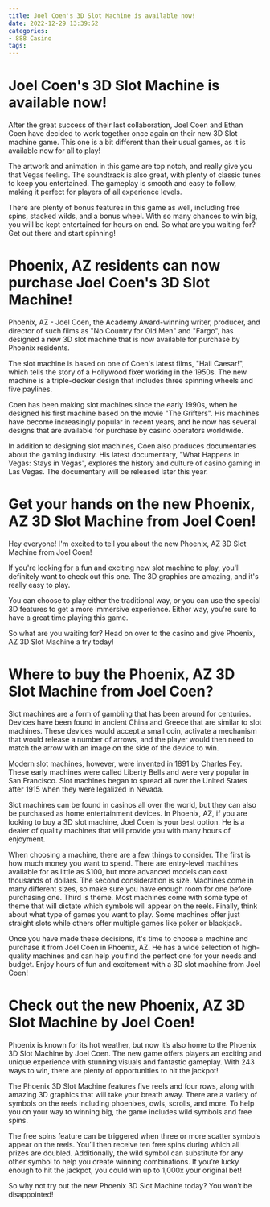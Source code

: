 ```yaml
---
title: Joel Coen's 3D Slot Machine is available now!
date: 2022-12-29 13:39:52
categories:
- 888 Casino
tags:
---
```



#  Joel Coen's 3D Slot Machine is available now!

After the great success of their last collaboration, Joel Coen and Ethan Coen have decided to work together once again on their new 3D Slot machine game. This one is a bit different than their usual games, as it is available now for all to play!

The artwork and animation in this game are top notch, and really give you that Vegas feeling. The soundtrack is also great, with plenty of classic tunes to keep you entertained. The gameplay is smooth and easy to follow, making it perfect for players of all experience levels.

There are plenty of bonus features in this game as well, including free spins, stacked wilds, and a bonus wheel. With so many chances to win big, you will be kept entertained for hours on end. So what are you waiting for? Get out there and start spinning!

#  Phoenix, AZ residents can now purchase Joel Coen's 3D Slot Machine!

Phoenix, AZ - Joel Coen, the Academy Award-winning writer, producer, and director of such films as "No Country for Old Men" and "Fargo", has designed a new 3D slot machine that is now available for purchase by Phoenix residents.

The slot machine is based on one of Coen's latest films, "Hail Caesar!", which tells the story of a Hollywood fixer working in the 1950s. The new machine is a triple-decker design that includes three spinning wheels and five paylines.

Coen has been making slot machines since the early 1990s, when he designed his first machine based on the movie "The Grifters". His machines have become increasingly popular in recent years, and he now has several designs that are available for purchase by casino operators worldwide.

In addition to designing slot machines, Coen also produces documentaries about the gaming industry. His latest documentary, "What Happens in Vegas: Stays in Vegas", explores the history and culture of casino gaming in Las Vegas. The documentary will be released later this year.

#  Get your hands on the new Phoenix, AZ 3D Slot Machine from Joel Coen!

Hey everyone! I'm excited to tell you about the new Phoenix, AZ 3D Slot Machine from Joel Coen!

If you're looking for a fun and exciting new slot machine to play, you'll definitely want to check out this one. The 3D graphics are amazing, and it's really easy to play.

You can choose to play either the traditional way, or you can use the special 3D features to get a more immersive experience. Either way, you're sure to have a great time playing this game.

So what are you waiting for? Head on over to the casino and give Phoenix, AZ 3D Slot Machine a try today!

#  Where to buy the Phoenix, AZ 3D Slot Machine from Joel Coen?

Slot machines are a form of gambling that has been around for centuries. Devices have been found in ancient China and Greece that are similar to slot machines. These devices would accept a small coin, activate a mechanism that would release a number of arrows, and the player would then need to match the arrow with an image on the side of the device to win.

Modern slot machines, however, were invented in 1891 by Charles Fey. These early machines were called Liberty Bells and were very popular in San Francisco. Slot machines began to spread all over the United States after 1915 when they were legalized in Nevada.

Slot machines can be found in casinos all over the world, but they can also be purchased as home entertainment devices. In Phoenix, AZ, if you are looking to buy a 3D slot machine, Joel Coen is your best option. He is a dealer of quality machines that will provide you with many hours of enjoyment.

When choosing a machine, there are a few things to consider. The first is how much money you want to spend. There are entry-level machines available for as little as $100, but more advanced models can cost thousands of dollars. The second consideration is size. Machines come in many different sizes, so make sure you have enough room for one before purchasing one. Third is theme. Most machines come with some type of theme that will dictate which symbols will appear on the reels. Finally, think about what type of games you want to play. Some machines offer just straight slots while others offer multiple games like poker or blackjack.

Once you have made these decisions, it's time to choose a machine and purchase it from Joel Coen in Phoenix, AZ. He has a wide selection of high-quality machines and can help you find the perfect one for your needs and budget. Enjoy hours of fun and excitement with a 3D slot machine from Joel Coen!

#  Check out the new Phoenix, AZ 3D Slot Machine by Joel Coen!

Phoenix is known for its hot weather, but now it’s also home to the Phoenix 3D Slot Machine by Joel Coen. The new game offers players an exciting and unique experience with stunning visuals and fantastic gameplay. With 243 ways to win, there are plenty of opportunities to hit the jackpot!

The Phoenix 3D Slot Machine features five reels and four rows, along with amazing 3D graphics that will take your breath away. There are a variety of symbols on the reels including phoenixes, owls, scrolls, and more. To help you on your way to winning big, the game includes wild symbols and free spins.

The free spins feature can be triggered when three or more scatter symbols appear on the reels. You’ll then receive ten free spins during which all prizes are doubled. Additionally, the wild symbol can substitute for any other symbol to help you create winning combinations. If you’re lucky enough to hit the jackpot, you could win up to 1,000x your original bet!

So why not try out the new Phoenix 3D Slot Machine today? You won’t be disappointed!